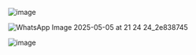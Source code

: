 ![image](https://github.com/user-attachments/assets/5b96ee2d-4ae3-4faf-a8a5-891c7c67bf7f)

![WhatsApp Image 2025-05-05 at 21 24 24_2e838745](https://github.com/user-attachments/assets/67418734-50a7-49cb-a303-8d873e30fa6b)

![image](https://github.com/user-attachments/assets/1f73f64c-04b0-4c92-a694-258e5ca1432a)
